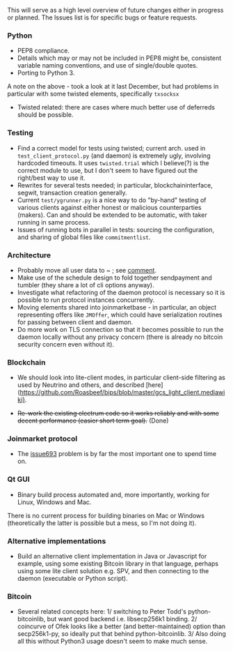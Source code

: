 This will serve as a high level overview of future changes either in progress or planned.
The Issues list is for specific bugs or feature requests.

### Python

* PEP8 compliance.
* Details which may or may not be included in PEP8 might be, consistent variable naming conventions, and use of single/double quotes.
* Porting to Python 3.

A note on the above - took a look at it last December, but had problems in particular with some twisted elements, specifically `txsocksx`

* Twisted related: there are cases where much better use of deferreds should be possible.

### Testing

* Find a correct model for tests using twisted; current arch. used in `test_client_protocol.py`
(and daemon) is extremely ugly, involving hardcoded timeouts. It uses `twisted.trial` which I believe(?) is the correct module
to use, but I don't seem to have figured out the right/best way to use it.
* Rewrites for several tests needed; in particular, blockchaininterface, segwit, transaction creation generally.
* Current `test/ygrunner.py` is a nice way to do "by-hand" testing of various clients against either
honest or malicious counterparties (makers). Can and should be extended to be automatic, with taker
running in same process.
* Issues of running bots in parallel in tests: sourcing the configuration, and sharing of global files
like `commitmentlist`.

### Architecture

* Probably move all user data to ~ ; see [comment](https://github.com/JoinMarket-Org/joinmarket-clientserver/issues/62#issuecomment-318890399).
* Make use of the schedule design to fold together sendpayment and tumbler (they share a lot of cli options anyway).
* Investigate what refactoring of the daemon protocol is necessary so it is possible to run protocol instances concurrently.
* Moving elements shared into joinmarketbase - in particular, an object representing offers like `JMOffer`, which
could have serialization routines for passing between client and daemon.
* Do more work on TLS connection so that it becomes possible to run the daemon locally without any privacy
concern (there is already no bitcoin security concern even without it).

### Blockchain

* We should look into lite-client modes, in particular client-side filtering as used by Neutrino and others,
and described [here](https://github.com/Roasbeef/bips/blob/master/gcs_light_client.mediawiki}.

* ~~Re-work the existing electrum code so it works reliably and with some decent performance (easier short term goal).~~ (Done)

### Joinmarket protocol

* The [issue693](https://github.com/JoinMarket-Org/joinmarket/issues/693) problem is by far the most important one to spend time on.

### Qt GUI

* Binary build process automated and, more importantly, working for Linux, Windows and Mac.

There is no current process for building binaries on Mac or Windows (theoretically the latter is possible but a mess, so I'm not doing it).

### Alternative implementations

* Build an alternative client implementation in Java or Javascript for example, using some existing Bitcoin library in that language, perhaps using some lite client solution e.g. SPV, and then connecting to the daemon (executable or Python script).

### Bitcoin

* Several related concepts here: 1/ switching to Peter Todd's python-bitcoinlib, but want good backend i.e. libsecp256k1 binding.
2/ coincurve of Ofek looks like a better (and better-maintained) option than secp256k1-py, so ideally put that behind python-bitcoinlib.
3/ Also doing all this without Python3 usage doesn't seem to make much sense.
